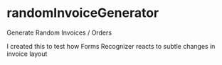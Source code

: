 # randomInvoiceGenerator
Generate Random Invoices / Orders

I created this to test how Forms Recognizer reacts to subtle changes in invoice layout
